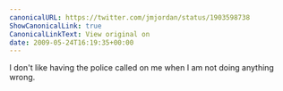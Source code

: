 ```yaml
---
canonicalURL: https://twitter.com/jmjordan/status/1903598738
ShowCanonicalLink: true
CanonicalLinkText: View original on
date: 2009-05-24T16:19:35+00:00
---
```

I don't like having the police called on me when I am not doing anything wrong.